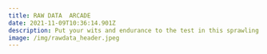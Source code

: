 ```yaml
---
title: RAW DATA  ARCADE
date: 2021-11-09T10:36:14.901Z
description: Put your wits and endurance to the test in this sprawling technothriller.
image: /img/rawdata_header.jpeg
---
```

